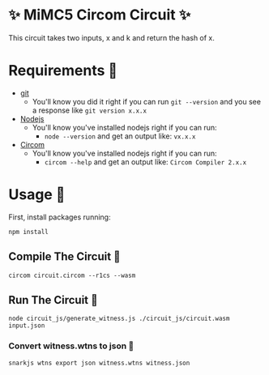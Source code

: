 
# ✨ MiMC5 Circom Circuit ✨
This circuit takes two inputs, x and k and return the hash of x.

# Requirements 🔧

- [git](https://git-scm.com/book/en/v2/Getting-Started-Installing-Git)
  - You'll know you did it right if you can run `git --version` and you see a response like `git version x.x.x`
- [Nodejs](https://nodejs.org/en/)
  - You'll know you've installed nodejs right if you can run:
    - `node --version` and get an output like: `vx.x.x`
- [Circom](https://docs.circom.io/getting-started/installation/#installing-circom)
  - You'll know you've installed nodejs right if you can run:
    - `circom --help` and get an output like: `Circom Compiler 2.x.x`
# Usage 📝
First, install packages running:
```
npm install
```
## Compile The Circuit 🔨

```
circom circuit.circom --r1cs --wasm
```

## Run The Circuit 🚀

```
node circuit_js/generate_witness.js ./circuit_js/circuit.wasm input.json
```

### Convert witness.wtns to json 📝

```
snarkjs wtns export json witness.wtns witness.json
```